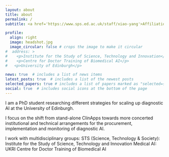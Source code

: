 ```yaml
---
layout: about
title: about
permalink: /
subtitle: <a href='https://www.sps.ed.ac.uk/staff/xiao-yang'>Affiliations</a>. University of Edinburgh

profile:
  align: right
  image: headshot.jpg
  image_circular: false # crops the image to make it circular
#  address: >
#    <p>Institute for the Study of Science, Technology and Innovation</p>
#    <p>Centre for Doctor Training of Biomedical AI</p>
#   <p>University of Edinburgh</p>

news: true  # includes a list of news items
latest_posts: true  # includes a list of the newest posts
selected_papers: true # includes a list of papers marked as "selected={true}"
social: true  # includes social icons at the bottom of the page
---
```



I am a PhD student researching different strategies for scaling up diagnostic AI at the University of Edinburgh.

I focus on the shift from stand-alone ClinApps towards more concerted institutional and technical arrangements for the procurement, implementation and monitoring of diagnostic AI.

I work with multidisciplinary groups:
   STS (Science, Technology & Society): Institute for the Study of Science, Technology and Innovation
   Medical AI: UKRI Centre for Doctor Training of Biomedical AI
